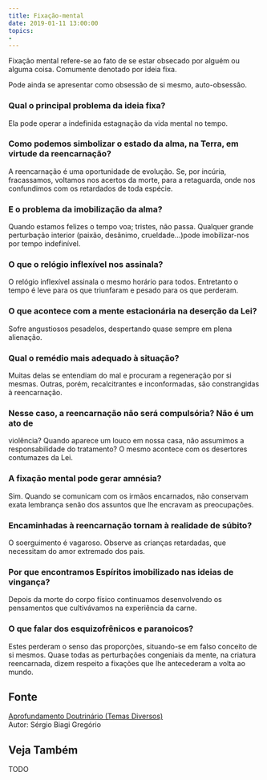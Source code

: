 ```yaml
---
title: Fixação-mental
date: 2019-01-11 13:00:00
topics: 
- 
---
```


Fixação mental refere-se ao fato de se estar obsecado por alguém ou alguma
coisa. Comumente denotado por ideia fixa. 

Pode ainda se apresentar como obsessão de si mesmo, auto-obsessão.

### Qual o principal problema da ideia fixa?
Ela pode operar a indefinida estagnação da vida mental no tempo.

### Como podemos simbolizar o estado da alma, na Terra, em virtude da reencarnação?
A reencarnação é uma oportunidade de evolução. Se, por incúria,
fracassamos, voltamos nos acertos da morte, para a retaguarda, onde nos
confundimos com os retardados de toda espécie.

### E o problema da imobilização da alma?
Quando estamos felizes o tempo voa; tristes, não passa. Qualquer grande
perturbação interior (paixão, desânimo, crueldade...)pode imobilizar-nos
por tempo indefinível.

### O que o relógio inflexível nos assinala?
O relógio inflexível assinala o mesmo horário para todos. Entretanto o
tempo é leve para os que triunfaram e pesado para os que perderam.

### O que acontece com a mente estacionária na deserção da Lei?
Sofre angustiosos pesadelos, despertando quase sempre em plena
alienação.

### Qual o remédio mais adequado à situação?
Muitas delas se entendiam do mal e procuram a regeneração por si mesmas.
Outras, porém, recalcitrantes e inconformadas, são constrangidas à
reencarnação.

### Nesse caso, a reencarnação não será compulsória? Não é um ato de
violência?
Quando aparece um louco em nossa casa, não assumimos a responsabilidade
do tratamento? O mesmo acontece com os desertores contumazes da Lei.

### A fixação mental pode gerar amnésia?
Sim. Quando se comunicam com os irmãos encarnados, não conservam exata
lembrança senão dos assuntos que lhe encravam as preocupações.

### Encaminhadas à reencarnação tornam à realidade de súbito?
O soerguimento é vagaroso. Observe as crianças retardadas, que
necessitam do amor extremado dos pais.

### Por que encontramos Espíritos imobilizado nas ideias de vingança?
Depois da morte do corpo físico continuamos desenvolvendo os pensamentos que
cultivávamos na experiência da carne.

### O que falar dos esquizofrênicos e paranoicos?
Estes perderam o senso das proporções, situando-se em falso conceito de
si mesmos. Quase todas as perturbações congeniais da mente, na criatura
reencarnada, dizem respeito a fixações que lhe antecederam a volta ao
mundo.

## Fonte
[Aprofundamento Doutrinário (Temas Diversos)](https://sites.google.com/view/aprofundamentodoutrinario/em-torno-da-fixação-mental)  
Autor: Sérgio Biagi Gregório



## Veja Também
TODO



